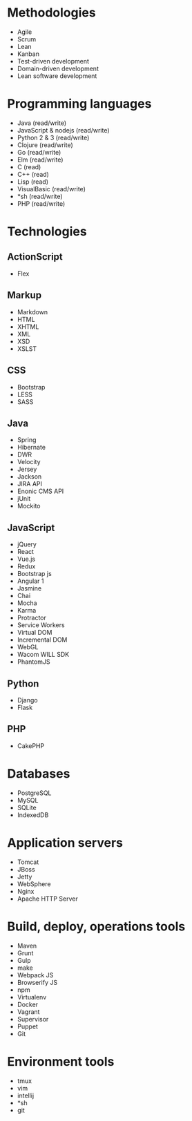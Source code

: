 # Methodologies
- Agile
- Scrum
- Lean
- Kanban
- Test-driven development
- Domain-driven development
- Lean software development

# Programming languages
- Java (read/write)
- JavaScript & nodejs (read/write)
- Python 2 & 3 (read/write)
- Clojure (read/write)
- Go (read/write)
- Elm (read/write)
- C (read)
- C++ (read)
- Lisp (read)
- VisualBasic (read/write)
- \*sh (read/write)
- PHP (read/write)

# Technologies

## ActionScript
- Flex

## Markup
- Markdown
- HTML
- XHTML
- XML
- XSD
- XSLST

## CSS
- Bootstrap
- LESS
- SASS

## Java
- Spring
- Hibernate
- DWR
- Velocity
- Jersey
- Jackson
- JIRA API
- Enonic CMS API
- jUnit
- Mockito

## JavaScript
- jQuery
- React
- Vue.js
- Redux
- Bootstrap js
- Angular 1
- Jasmine
- Chai
- Mocha
- Karma
- Protractor
- Service Workers
- Virtual DOM
- Incremental DOM
- WebGL
- Wacom WILL SDK
- PhantomJS

## Python
- Django
- Flask

## PHP
- CakePHP

# Databases
- PostgreSQL
- MySQL
- SQLite
- IndexedDB

# Application servers
- Tomcat
- JBoss
- Jetty
- WebSphere
- Nginx
- Apache HTTP Server

# Build, deploy, operations tools
- Maven
- Grunt
- Gulp
- make
- Webpack JS
- Browserify JS
- npm
- Virtualenv
- Docker
- Vagrant
- Supervisor
- Puppet
- Git

# Environment tools
- tmux
- vim
- intellij
- \*sh
- git
